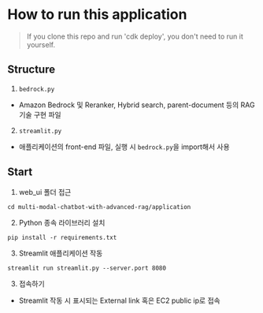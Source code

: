 # How to run this application

> If you clone this repo and run 'cdk deploy', you don't need to run it yourself.

## Structure

1. `bedrock.py`

- Amazon Bedrock 및 Reranker, Hybrid search, parent-document 등의 RAG 기술 구현 파일

2. `streamlit.py`

- 애플리케이션의 front-end 파일, 실행 시 `bedrock.py`을 import해서 사용

## Start
1. web_ui 폴더 접근
```
cd multi-modal-chatbot-with-advanced-rag/application
```

2. Python 종속 라이브러리 설치

```
pip install -r requirements.txt
```

3. Streamlit 애플리케이션 작동

```
streamlit run streamlit.py --server.port 8080
```

3. 접속하기

- Streamlit 작동 시 표시되는 External link 혹은 EC2 public ip로 접속
